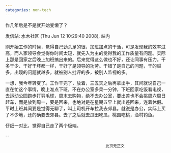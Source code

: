 ```yaml
---
categories: non-tech
---
```

作几年后是不是就开始变懒了？

发信站: 水木社区 (Thu Jun 12 10:29:40 2008), 站内



刚开始工作的时候，觉得自己劲头足的很，加班加点的干活，可是发现我的效率过高，而人家领导会觉得你时间太短，就先入为主的觉得我的工作质量有问题。实际上那是回家之后晚上加班搞出来的。后来觉得这么做也不好，还让同事有压力。干多干少、干好干坏都一样，干好了是领导的功劳。干错了是自己的问题，干的越多，出现的问题就越多，就被别人批评的多，被别人监视的多。



一想，我今年转变了。工作干完了，放着，三五天之后再拿出手，其间就说自己一直在忙这个事情，晚上准点下班，不在办公室多呆一分钟，下班回家吃饭看电视，去运动公园跑步打羽毛球，周末去购物，绝不去办公室，要出差也不会挑周六周日赶车，而是放到周一，要是回来，也绝对是在星期五早上就出差回来，连着休假。平时上班其间要是觉得无聊了，叫上司机开车拉我去郊县。就说是办公，实际上买了不少地，还的确要去郊县。去了之后就去瓜田吃瓜，桃园吃桃，渔村钓鱼。



仔细一对比，觉得自己走了两个极端。







--

                                                此页无正文



